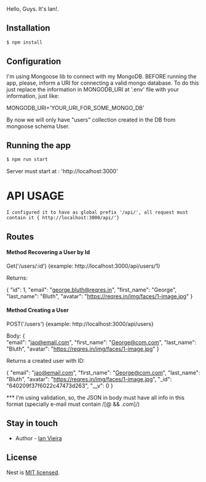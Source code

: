Hello, Guys. It's Ian!.

## Installation
```bash
$ npm install
```

## Configuration
I'm using Mongoose lib to connect with my MongoDB. BEFORE running the app, please, inform a URI for connecting a valid mongo database.
To do this just replace the information in MONGODB_URI at '.env' file with your information, just like:

MONGODB_URI='YOUR_URI_FOR_SOME_MONGO_DB'

By now we will only have "users" collection created in the DB from mongoose schema User.

## Running the app
```bash
$ npm run start
```

Server must start at : 'http://localhost:3000'


# API USAGE
    I configured it to have as global prefix '/api/', all request must contain it { http://localhost:3000/api/'}

## Routes

#### Method Recovering a User by Id
Get('/users/:id') {example: http://localhost:3000/api/users/1}

Returns:  

{
    "id": 1,
    "email": "george.bluth@reqres.in",
    "first_name": "George",
    "last_name": "Bluth",
    "avatar": "https://reqres.in/img/faces/1-image.jpg"
}


#### Method Creating a User
POST('/users') {example: http://localhost:3000/api/users}

Body:
{    
    "email": "jao@email.com",
    "first_name": "George@com.com",
    "last_name": "Bluth",
    "avatar": "https://reqres.in/img/faces/1-image.jpg"
}

Returns a created user with ID:

{
    "email": "jao@email.com",
    "first_name": "George@com.com",
    "last_name": "Bluth",
    "avatar": "https://reqres.in/img/faces/1-image.jpg",
    "_id": "640209f37f6022c47473d263",
    "__v": 0
}


*** I'm using validation, so, the JSON in body must have all info in this format (specially e-mail must contain /[@  && .com]/)



## Stay in touch

- Author - [Ian Vieira](https://www.linkedin.com/in/ianvgs/)

## License
Nest is [MIT licensed](LICENSE).
